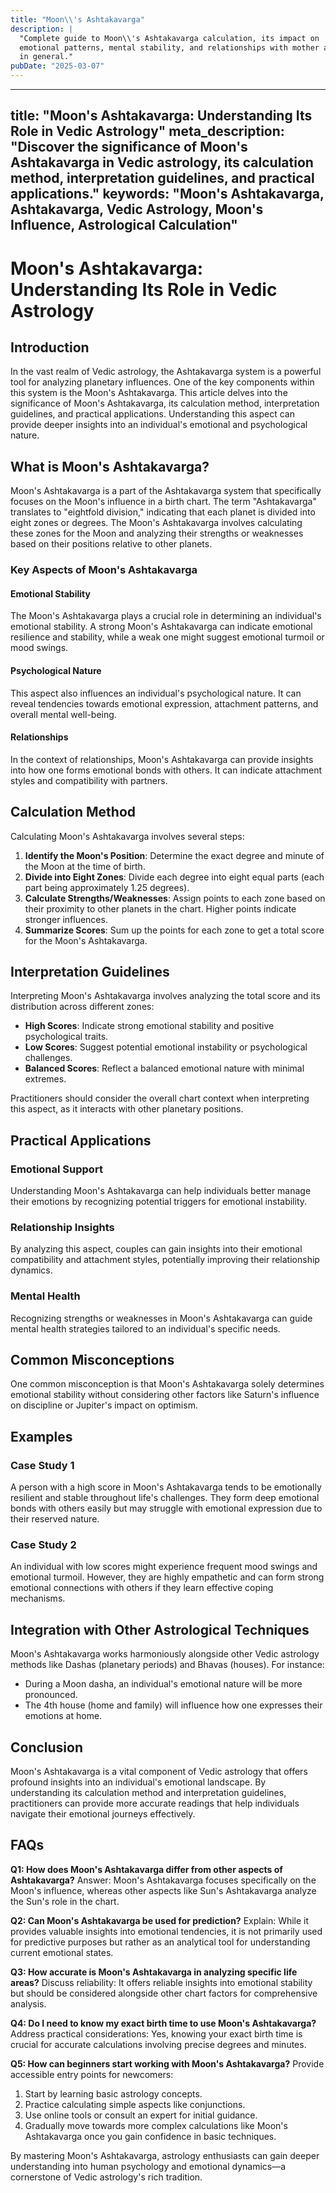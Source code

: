```yaml
---
title: "Moon\\'s Ashtakavarga"
description: |
  "Complete guide to Moon\\'s Ashtakavarga calculation, its impact on
  emotional patterns, mental stability, and relationships with mother and women
  in general."
pubDate: "2025-03-07"
---
```


---
title: "Moon's Ashtakavarga: Understanding Its Role in Vedic Astrology"
meta_description: "Discover the significance of Moon's Ashtakavarga in Vedic astrology, its calculation method, interpretation guidelines, and practical applications."
keywords: "Moon's Ashtakavarga, Ashtakavarga, Vedic Astrology, Moon's Influence, Astrological Calculation"
---

# Moon's Ashtakavarga: Understanding Its Role in Vedic Astrology

## Introduction

In the vast realm of Vedic astrology, the Ashtakavarga system is a powerful tool for analyzing planetary influences. One of the key components within this system is the Moon's Ashtakavarga. This article delves into the significance of Moon's Ashtakavarga, its calculation method, interpretation guidelines, and practical applications. Understanding this aspect can provide deeper insights into an individual's emotional and psychological nature.

## What is Moon's Ashtakavarga?

Moon's Ashtakavarga is a part of the Ashtakavarga system that specifically focuses on the Moon's influence in a birth chart. The term "Ashtakavarga" translates to "eightfold division," indicating that each planet is divided into eight zones or degrees. The Moon's Ashtakavarga involves calculating these zones for the Moon and analyzing their strengths or weaknesses based on their positions relative to other planets.

### Key Aspects of Moon's Ashtakavarga

#### Emotional Stability
The Moon's Ashtakavarga plays a crucial role in determining an individual's emotional stability. A strong Moon's Ashtakavarga can indicate emotional resilience and stability, while a weak one might suggest emotional turmoil or mood swings.

#### Psychological Nature
This aspect also influences an individual's psychological nature. It can reveal tendencies towards emotional expression, attachment patterns, and overall mental well-being.

#### Relationships
In the context of relationships, Moon's Ashtakavarga can provide insights into how one forms emotional bonds with others. It can indicate attachment styles and compatibility with partners.

## Calculation Method

Calculating Moon's Ashtakavarga involves several steps:

1. **Identify the Moon's Position**: Determine the exact degree and minute of the Moon at the time of birth.
2. **Divide into Eight Zones**: Divide each degree into eight equal parts (each part being approximately 1.25 degrees).
3. **Calculate Strengths/Weaknesses**: Assign points to each zone based on their proximity to other planets in the chart. Higher points indicate stronger influences.
4. **Summarize Scores**: Sum up the points for each zone to get a total score for the Moon's Ashtakavarga.

## Interpretation Guidelines

Interpreting Moon's Ashtakavarga involves analyzing the total score and its distribution across different zones:

- **High Scores**: Indicate strong emotional stability and positive psychological traits.
- **Low Scores**: Suggest potential emotional instability or psychological challenges.
- **Balanced Scores**: Reflect a balanced emotional nature with minimal extremes.

Practitioners should consider the overall chart context when interpreting this aspect, as it interacts with other planetary positions.

## Practical Applications

### Emotional Support

Understanding Moon's Ashtakavarga can help individuals better manage their emotions by recognizing potential triggers for emotional instability.

### Relationship Insights

By analyzing this aspect, couples can gain insights into their emotional compatibility and attachment styles, potentially improving their relationship dynamics.

### Mental Health

Recognizing strengths or weaknesses in Moon's Ashtakavarga can guide mental health strategies tailored to an individual's specific needs.

## Common Misconceptions

One common misconception is that Moon's Ashtakavarga solely determines emotional stability without considering other factors like Saturn's influence on discipline or Jupiter's impact on optimism.

## Examples

### Case Study 1
A person with a high score in Moon's Ashtakavarga tends to be emotionally resilient and stable throughout life's challenges. They form deep emotional bonds with others easily but may struggle with emotional expression due to their reserved nature.

### Case Study 2
An individual with low scores might experience frequent mood swings and emotional turmoil. However, they are highly empathetic and can form strong emotional connections with others if they learn effective coping mechanisms.

## Integration with Other Astrological Techniques

Moon's Ashtakavarga works harmoniously alongside other Vedic astrology methods like Dashas (planetary periods) and Bhavas (houses). For instance:
- During a Moon dasha, an individual's emotional nature will be more pronounced.
- The 4th house (home and family) will influence how one expresses their emotions at home.

## Conclusion

Moon's Ashtakavarga is a vital component of Vedic astrology that offers profound insights into an individual's emotional landscape. By understanding its calculation method and interpretation guidelines, practitioners can provide more accurate readings that help individuals navigate their emotional journeys effectively.

## FAQs

**Q1: How does Moon's Ashtakavarga differ from other aspects of Ashtakavarga?**
Answer: Moon's Ashtakavarga focuses specifically on the Moon's influence, whereas other aspects like Sun's Ashtakavarga analyze the Sun's role in the chart.

**Q2: Can Moon's Ashtakavarga be used for prediction?**
Explain: While it provides valuable insights into emotional tendencies, it is not primarily used for predictive purposes but rather as an analytical tool for understanding current emotional states.

**Q3: How accurate is Moon's Ashtakavarga in analyzing specific life areas?**
Discuss reliability: It offers reliable insights into emotional stability but should be considered alongside other chart factors for comprehensive analysis.

**Q4: Do I need to know my exact birth time to use Moon's Ashtakavarga?**
Address practical considerations: Yes, knowing your exact birth time is crucial for accurate calculations involving precise degrees and minutes.

**Q5: How can beginners start working with Moon's Ashtakavarga?**
Provide accessible entry points for newcomers:
1. Start by learning basic astrology concepts.
2. Practice calculating simple aspects like conjunctions.
3. Use online tools or consult an expert for initial guidance.
4. Gradually move towards more complex calculations like Moon's Ashtakavarga once you gain confidence in basic techniques.

By mastering Moon's Ashtakavarga, astrology enthusiasts can gain deeper understanding into human psychology and emotional dynamics—a cornerstone of Vedic astrology's rich tradition.
